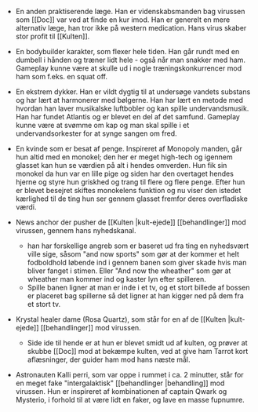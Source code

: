 
- En anden praktiserende læge. Han er videnskabsmanden bag virussen som [[Doc]] var ved at finde en kur imod. Han er generelt en mere alternativ læge, han tror ikke på western medication. Hans virus skaber stor profit til [[Kulten]].

- En bodybuilder karakter, som flexer hele tiden. Han går rundt med en dumbell i hånden og træner lidt hele - også når man snakker med ham. Gameplay kunne være at skulle ud i nogle træningskonkurrencer mod ham som f.eks. en squat off.

- En ekstrem dykker. Han er vildt dygtig til at undersøge vandets substans og har lært at harmonerer med bølgerne. Han har lært en metode med hvordan han laver musikalske luftbobler og kan spille undervandsmusik. Han har fundet Atlantis og er blevet en del af det samfund. Gameplay kunne være at svømme om kap og man skal spille i et undervandsorkester for at synge sangen om fred.

- En kvinde som er besat af penge. Inspireret af Monopoly manden, går hun altid med en monokel; den her er meget high-tech og igennem glasset kan hun se værdien på alt i hendes omverden. Hun fik sin monokel da hun var en lille pige og siden har den overtaget hendes hjerne og styre hun griskhed og trang til flere og flere penge. Efter hun er blevet besejret skiftes monokelens funktion og nu viser den istedet kærlighed til de ting hun ser gennem glasset fremfor deres overfladiske værdi.

- News anchor der pusher de [[Kulten |kult-ejede]] [[behandlinger]] mod virussen, gennem hans nyhedskanal.
	- han har forskellige angreb som er baseret ud fra ting en nyhedsvært ville sige, såsom "and now sports" som gør at der kommer et helt fodboldhold løbende ind i gennem banen som giver skade hvis man bliver fanget i stimen. Eller "And now the wheather" som gør at wheather man kommer ind og kaster lyn efter spilleren.
	- Spille banen ligner at man er inde i et tv, og et stort billede af bossen er placeret bag spillerne så det ligner at han kigger ned på dem fra et stort tv.

- Krystal healer dame (Rosa Quartz), som står for en af de [[Kulten |kult-ejede]] [[behandlinger]] mod virussen.
	- Side ide til hende er at hun er blevet smidt ud af kulten, og prøver at skubbe [[Doc]] mod at bekæmpe kulten, ved at give ham Tarrot kort aflæsninger, der guider ham mod hans næste mål.

- Astronauten Kalli perri, som var oppe i rummet i ca. 2 minutter, står for en meget fake "intergalaktisk" [[behandlinger |behandling]] mod virussen. 
  Hun er inspireret af kombinationen af captain Qwark og Mysterio, i forhold til at være lidt en faker, og lave en masse fupnumre.